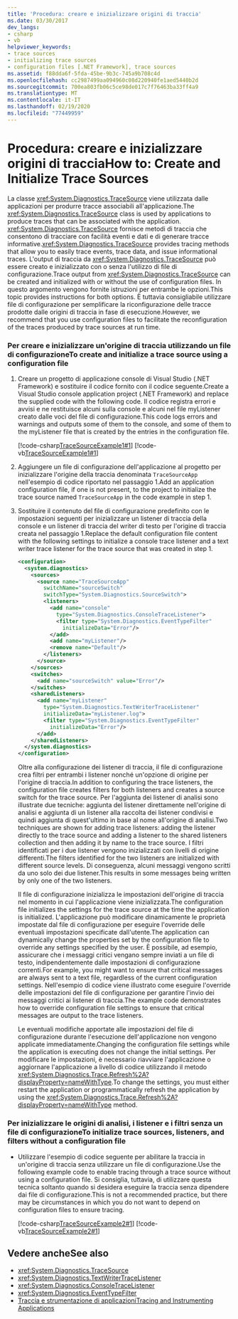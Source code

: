 ```yaml
---
title: 'Procedura: creare e inizializzare origini di traccia'
ms.date: 03/30/2017
dev_langs:
- csharp
- vb
helpviewer_keywords:
- trace sources
- initializing trace sources
- configuration files [.NET Framework], trace sources
ms.assetid: f88dda6f-5fda-45be-9b3c-745a9b708c4d
ms.openlocfilehash: cc2987499aa094960c08d220940fe1aed5440b2d
ms.sourcegitcommit: 700ea803fb06c5ce98de017c7f76463ba33ff4a9
ms.translationtype: MT
ms.contentlocale: it-IT
ms.lasthandoff: 02/19/2020
ms.locfileid: "77449959"
---
```

# <a name="how-to-create-and-initialize-trace-sources"></a><span data-ttu-id="5d329-102">Procedura: creare e inizializzare origini di traccia</span><span class="sxs-lookup"><span data-stu-id="5d329-102">How to: Create and Initialize Trace Sources</span></span>
<span data-ttu-id="5d329-103">La classe <xref:System.Diagnostics.TraceSource> viene utilizzata dalle applicazioni per produrre tracce associabili all'applicazione.</span><span class="sxs-lookup"><span data-stu-id="5d329-103">The <xref:System.Diagnostics.TraceSource> class is used by applications to produce traces that can be associated with the application.</span></span> <span data-ttu-id="5d329-104"><xref:System.Diagnostics.TraceSource> fornisce metodi di traccia che consentono di tracciare con facilità eventi e dati e di generare tracce informative.</span><span class="sxs-lookup"><span data-stu-id="5d329-104"><xref:System.Diagnostics.TraceSource> provides tracing methods that allow you to easily trace events, trace data, and issue informational traces.</span></span> <span data-ttu-id="5d329-105">L'output di traccia da <xref:System.Diagnostics.TraceSource> può essere creato e inizializzato con o senza l'utilizzo di file di configurazione.</span><span class="sxs-lookup"><span data-stu-id="5d329-105">Trace output from <xref:System.Diagnostics.TraceSource> can be created and initialized with or without the use of configuration files.</span></span> <span data-ttu-id="5d329-106">In questo argomento vengono fornite istruzioni per entrambe le opzioni.</span><span class="sxs-lookup"><span data-stu-id="5d329-106">This topic provides instructions for both options.</span></span> <span data-ttu-id="5d329-107">È tuttavia consigliabile utilizzare file di configurazione per semplificare la riconfigurazione delle tracce prodotte dalle origini di traccia in fase di esecuzione.</span><span class="sxs-lookup"><span data-stu-id="5d329-107">However, we recommend that you use configuration files to facilitate the reconfiguration of the traces produced by trace sources at run time.</span></span>  
  
### <a name="to-create-and-initialize-a-trace-source-using-a-configuration-file"></a><span data-ttu-id="5d329-108">Per creare e inizializzare un'origine di traccia utilizzando un file di configurazione</span><span class="sxs-lookup"><span data-stu-id="5d329-108">To create and initialize a trace source using a configuration file</span></span>  
  
1. <span data-ttu-id="5d329-109">Creare un progetto di applicazione console di Visual Studio (.NET Framework) e sostituire il codice fornito con il codice seguente.</span><span class="sxs-lookup"><span data-stu-id="5d329-109">Create a Visual Studio console application project (.NET Framework) and replace the supplied code with the following code.</span></span> <span data-ttu-id="5d329-110">Il codice registra errori e avvisi e ne restituisce alcuni sulla console e alcuni nel file myListener creato dalle voci del file di configurazione.</span><span class="sxs-lookup"><span data-stu-id="5d329-110">This code logs errors and warnings and outputs some of them to the console, and some of them to the myListener file that is created by the entries in the configuration file.</span></span>  
  
     [!code-csharp[TraceSourceExample1#1](../../../samples/snippets/csharp/VS_Snippets_CLR/tracesourceexample1/cs/program.cs#1)]
     [!code-vb[TraceSourceExample1#1](../../../samples/snippets/visualbasic/VS_Snippets_CLR/tracesourceexample1/vb/program.vb#1)]  
  
2. <span data-ttu-id="5d329-111">Aggiungere un file di configurazione dell'applicazione al progetto per inizializzare l'origine della traccia denominata `TraceSourceApp` nell'esempio di codice riportato nel passaggio 1.</span><span class="sxs-lookup"><span data-stu-id="5d329-111">Add an application configuration file, if one is not present, to the project to initialize the trace source named `TraceSourceApp` in the code example in step 1.</span></span>  
  
3. <span data-ttu-id="5d329-112">Sostituire il contenuto del file di configurazione predefinito con le impostazioni seguenti per inizializzare un listener di traccia della console e un listener di traccia del writer di testo per l'origine di traccia creata nel passaggio 1.</span><span class="sxs-lookup"><span data-stu-id="5d329-112">Replace the default configuration file content with the following settings to initialize a console trace listener and a text writer trace listener for the trace source that was created in step 1.</span></span>  
  
    ```xml  
    <configuration>  
      <system.diagnostics>  
        <sources>  
          <source name="TraceSourceApp"   
            switchName="sourceSwitch"   
            switchType="System.Diagnostics.SourceSwitch">  
            <listeners>  
              <add name="console"   
                type="System.Diagnostics.ConsoleTraceListener">  
                <filter type="System.Diagnostics.EventTypeFilter"   
                  initializeData="Error"/>  
              </add>  
              <add name="myListener"/>  
              <remove name="Default"/>  
            </listeners>  
          </source>  
        </sources>  
        <switches>  
          <add name="sourceSwitch" value="Error"/>  
        </switches>  
        <sharedListeners>  
          <add name="myListener"   
            type="System.Diagnostics.TextWriterTraceListener"   
            initializeData="myListener.log">  
            <filter type="System.Diagnostics.EventTypeFilter"   
              initializeData="Error"/>  
          </add>  
        </sharedListeners>  
      </system.diagnostics>  
    </configuration>  
    ```  
  
     <span data-ttu-id="5d329-113">Oltre alla configurazione dei listener di traccia, il file di configurazione crea filtri per entrambi i listener nonché un'opzione di origine per l'origine di traccia.</span><span class="sxs-lookup"><span data-stu-id="5d329-113">In addition to configuring the trace listeners, the configuration file creates filters for both listeners and creates a source switch for the trace source.</span></span> <span data-ttu-id="5d329-114">Per l'aggiunta dei listener di analisi sono illustrate due tecniche: aggiunta del listener direttamente nell'origine di analisi e aggiunta di un listener alla raccolta dei listener condivisi e quindi aggiunta di quest'ultimo in base al nome all'origine di analisi.</span><span class="sxs-lookup"><span data-stu-id="5d329-114">Two techniques are shown for adding trace listeners: adding the listener directly to the trace source and adding a listener to the shared listeners collection and then adding it by name to the trace source.</span></span> <span data-ttu-id="5d329-115">I filtri identificati per i due listener vengono inizializzati con livelli di origine differenti.</span><span class="sxs-lookup"><span data-stu-id="5d329-115">The filters identified for the two listeners are initialized with different source levels.</span></span> <span data-ttu-id="5d329-116">Di conseguenza, alcuni messaggi vengono scritti da uno solo dei due listener.</span><span class="sxs-lookup"><span data-stu-id="5d329-116">This results in some messages being written by only one of the two listeners.</span></span>  
  
     <span data-ttu-id="5d329-117">Il file di configurazione inizializza le impostazioni dell'origine di traccia nel momento in cui l'applicazione viene inizializzata.</span><span class="sxs-lookup"><span data-stu-id="5d329-117">The configuration file initializes the settings for the trace source at the time the application is initialized.</span></span> <span data-ttu-id="5d329-118">L'applicazione può modificare dinamicamente le proprietà impostate dal file di configurazione per eseguire l'override delle eventuali impostazioni specificate dall'utente.</span><span class="sxs-lookup"><span data-stu-id="5d329-118">The application can dynamically change the properties set by the configuration file to override any settings specified by the user.</span></span> <span data-ttu-id="5d329-119">È possibile, ad esempio, assicurare che i messaggi critici vengano sempre inviati a un file di testo, indipendentemente dalle impostazioni di configurazione correnti.</span><span class="sxs-lookup"><span data-stu-id="5d329-119">For example, you might want to ensure that critical messages are always sent to a text file, regardless of the current configuration settings.</span></span> <span data-ttu-id="5d329-120">Nell'esempio di codice viene illustrato come eseguire l'override delle impostazioni del file di configurazione per garantire l'invio dei messaggi critici ai listener di traccia.</span><span class="sxs-lookup"><span data-stu-id="5d329-120">The example code demonstrates how to override configuration file settings to ensure that critical messages are output to the trace listeners.</span></span>  
  
     <span data-ttu-id="5d329-121">Le eventuali modifiche apportate alle impostazioni del file di configurazione durante l'esecuzione dell'applicazione non vengono applicate immediatamente.</span><span class="sxs-lookup"><span data-stu-id="5d329-121">Changing the configuration file settings while the application is executing does not change the initial settings.</span></span> <span data-ttu-id="5d329-122">Per modificare le impostazioni, è necessario riavviare l'applicazione o aggiornare l'applicazione a livello di codice utilizzando il metodo <xref:System.Diagnostics.Trace.Refresh%2A?displayProperty=nameWithType>.</span><span class="sxs-lookup"><span data-stu-id="5d329-122">To change the settings, you must either restart the application or programmatically refresh the application by using the <xref:System.Diagnostics.Trace.Refresh%2A?displayProperty=nameWithType> method.</span></span>  
  
### <a name="to-initialize-trace-sources-listeners-and-filters-without-a-configuration-file"></a><span data-ttu-id="5d329-123">Per inizializzare le origini di analisi, i listener e i filtri senza un file di configurazione</span><span class="sxs-lookup"><span data-stu-id="5d329-123">To initialize trace sources, listeners, and filters without a configuration file</span></span>  
  
- <span data-ttu-id="5d329-124">Utilizzare l'esempio di codice seguente per abilitare la traccia in un'origine di traccia senza utilizzare un file di configurazione.</span><span class="sxs-lookup"><span data-stu-id="5d329-124">Use the following example code to enable tracing through a trace source without using a configuration file.</span></span> <span data-ttu-id="5d329-125">Si consiglia, tuttavia, di utilizzare questa tecnica soltanto quando si desidera eseguire la traccia senza dipendere dai file di configurazione.</span><span class="sxs-lookup"><span data-stu-id="5d329-125">This is not a recommended practice, but there may be circumstances in which you do not want to depend on configuration files to ensure tracing.</span></span>  
  
     [!code-csharp[TraceSourceExample2#1](../../../samples/snippets/csharp/VS_Snippets_CLR/tracesourceexample2/cs/program.cs#1)]
     [!code-vb[TraceSourceExample2#1](../../../samples/snippets/visualbasic/VS_Snippets_CLR/tracesourceexample2/vb/program.vb#1)]  
  
## <a name="see-also"></a><span data-ttu-id="5d329-126">Vedere anche</span><span class="sxs-lookup"><span data-stu-id="5d329-126">See also</span></span>

- <xref:System.Diagnostics.TraceSource>
- <xref:System.Diagnostics.TextWriterTraceListener>
- <xref:System.Diagnostics.ConsoleTraceListener>
- <xref:System.Diagnostics.EventTypeFilter>
- [<span data-ttu-id="5d329-127">Traccia e strumentazione di applicazioni</span><span class="sxs-lookup"><span data-stu-id="5d329-127">Tracing and Instrumenting Applications</span></span>](tracing-and-instrumenting-applications.md)
